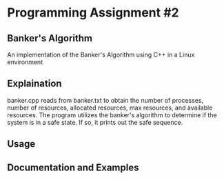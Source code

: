 # Programming Assignment #2
## Banker's Algorithm
An implementation of the Banker's Algorithm using C++ in a Linux environment

## Explaination
banker.cpp reads from banker.txt to obtain the number of processes, number of resources, allocated resources, max resources, and available resources. The program utilizes the banker's algorithm to determine if the system is in a safe state. If so, it prints out the safe sequence.

## Usage


## Documentation and Examples


